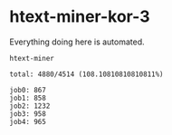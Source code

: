 # htext-miner-kor-3

Everything doing here is automated.

```
htext-miner

total: 4880/4514 (108.10810810810811%)

job0: 867
job1: 858
job2: 1232
job3: 958
job4: 965
```